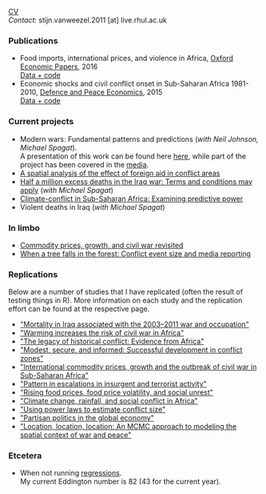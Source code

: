 [CV](https://www.dropbox.com/s/g9393px23pe5ius/SvW_CV.pdf?dl=0)<br>
*Contact:* stijn.vanweezel.2011 [at] live.rhul.ac.uk

### Publications
* Food imports, international prices, and violence in Africa, [Oxford Economic Papers](http://oep.oxfordjournals.org/content/68/3/758.abstract), 2016 <br>
[Data + code](https://github.com/CommonEconomist/Publications/tree/master/OEP_2016)
* Economic shocks and civil conflict onset in Sub-Saharan Africa 1981-2010, [Defence and Peace Economics](http://www.tandfonline.com/doi/full/10.1080/10242694.2014.887489), 2015 <br>
[Data + code](https://github.com/CommonEconomist/Publications/tree/master/DPE_2015)

### Current projects
* Modern wars: Fundamental patterns and predictions (_with Neil Johnson, Michael Spagat_). <br> 
A presentation of this work can be found here [here](https://mikespagat.wordpress.com/2016/03/31/predicting-the-size-distribution-of-violent-events-in-war/), while part of the project has been covered in the [media](http://projects.wionews.com/terrormaths/index.html). 
* [A spatial analysis of the effect of foreign aid in conflict areas](http://ssrn.com/abstract=2450867)
* [Half a million excess deaths in the Iraq war: Terms and conditions may apply](http://papers.ssrn.com/sol3/papers.cfm?abstract_id=2664659) (_with Michael Spagat_)
* [Climate-conflict in Sub-Saharan Africa: Examining predictive power](http://papers.ssrn.com/sol3/papers.cfm?abstract_id=2550228)
* Violent deaths in Iraq (_with Michael Spagat_)

### In limbo
* [Commodity prices, growth, and civil war revisited](http://ssrn.com/abstract=2688476)
* [When a tree falls in the forest: Conflict event size and media reporting ](http://ssrn.com/abstract=2805949)

### Replications
Below are a number of studies that I have replicated (often the result of testing things in R). 
More information on each study and the replication effort can be found at the respective page.

* ["Mortality in Iraq associated with the 2003–2011 war and occupation"](https://github.com/CommonEconomist/Replications/tree/master/2013_Hagopian_et_al)
* ["Warming increases the risk of civil war in Africa"](https://github.com/CommonEconomist/Replications/tree/master/2009_Burke_et_al)
* ["The legacy of historical conflict: Evidence from Africa"](https://github.com/CommonEconomist/Replications/tree/master/2014_Besley_Reynal-Querol)
* ["Modest, secure, and informed: Successful development in conflict zones"](https://github.com/CommonEconomist/Replications/tree/master/2013_Berman_et_al)
* ["International commodity prices, growth and the outbreak of civil war in Sub-Saharan Africa"](https://github.com/CommonEconomist/Replications/tree/master/2010_Bruckner_Ciccone)
* ["Pattern in escalations in insurgent and terrorist activity"](https://github.com/CommonEconomist/Replications/tree/master/2011_Johnson_et_al)
* ["Rising food prices, food price volatility, and social unrest"](https://github.com/CommonEconomist/Replications/tree/master/2015_Bellemare)
* ["Climate change, rainfall, and social conflict in Africa"](https://github.com/CommonEconomist/Replications/tree/master/2012_Hendrix_Salehyan)
* ["Using power laws to estimate conflict size"](https://github.com/CommonEconomist/Replications/tree/master/2014_Friedman)
* ["Partisan politics in the global economy"](https://github.com/CommonEconomist/Replications/tree/master/1998_Garrett)
* ["Location, location, location: An MCMC approach to modeling the spatial context of war and peace"](https://github.com/CommonEconomist/Replications/tree/master/2002_Ward_Gleditsch)

### Etcetera
* When not running [regressions](http://veloviewer.com/athlete/2135375/).<br>
My current Eddington number is 82 (43 for the current year). 

